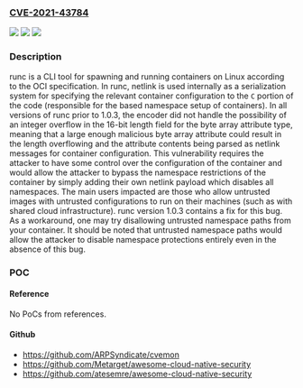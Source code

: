 ### [CVE-2021-43784](https://cve.mitre.org/cgi-bin/cvename.cgi?name=CVE-2021-43784)
![](https://img.shields.io/static/v1?label=Product&message=runc&color=blue)
![](https://img.shields.io/static/v1?label=Version&message=n%2Fa&color=blue)
![](https://img.shields.io/static/v1?label=Vulnerability&message=CWE-190%3A%20Integer%20Overflow%20or%20Wraparound&color=brighgreen)

### Description

runc is a CLI tool for spawning and running containers on Linux according to the OCI specification. In runc, netlink is used internally as a serialization system for specifying the relevant container configuration to the `C` portion of the code (responsible for the based namespace setup of containers). In all versions of runc prior to 1.0.3, the encoder did not handle the possibility of an integer overflow in the 16-bit length field for the byte array attribute type, meaning that a large enough malicious byte array attribute could result in the length overflowing and the attribute contents being parsed as netlink messages for container configuration. This vulnerability requires the attacker to have some control over the configuration of the container and would allow the attacker to bypass the namespace restrictions of the container by simply adding their own netlink payload which disables all namespaces. The main users impacted are those who allow untrusted images with untrusted configurations to run on their machines (such as with shared cloud infrastructure). runc version 1.0.3 contains a fix for this bug. As a workaround, one may try disallowing untrusted namespace paths from your container. It should be noted that untrusted namespace paths would allow the attacker to disable namespace protections entirely even in the absence of this bug.

### POC

#### Reference
No PoCs from references.

#### Github
- https://github.com/ARPSyndicate/cvemon
- https://github.com/Metarget/awesome-cloud-native-security
- https://github.com/atesemre/awesome-cloud-native-security

